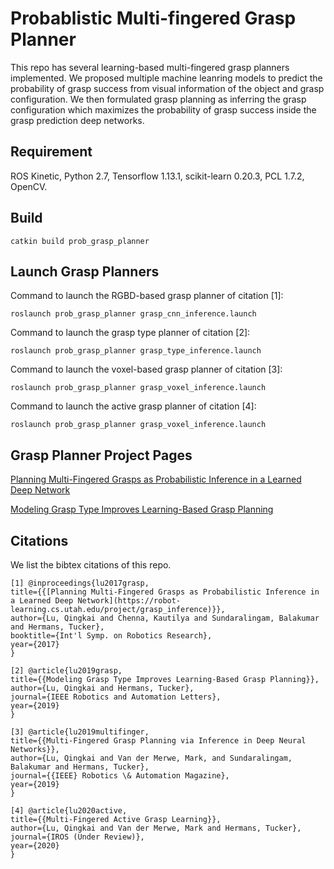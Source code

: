 # Probablistic Multi-fingered Grasp Planner

This repo has several learning-based multi-fingered grasp planners implemented. 
We proposed multiple machine leanring models to predict the probability of grasp success from visual information of the object and grasp configuration. 
We then formulated grasp planning as inferring the grasp configuration which maximizes the probability of grasp success inside the grasp prediction deep networks. 

## Requirement 
ROS Kinetic, Python 2.7, Tensorflow 1.13.1, scikit-learn 0.20.3, PCL 1.7.2, OpenCV. 

## Build
```catkin build prob_grasp_planner```


## Launch Grasp Planners

Command to launch the RGBD-based grasp planner of citation [1]: 

```roslaunch prob_grasp_planner grasp_cnn_inference.launch```

Command to launch the grasp type planner of citation [2]: 

```roslaunch prob_grasp_planner grasp_type_inference.launch```

Command to launch the voxel-based grasp planner of citation [3]: 

```roslaunch prob_grasp_planner grasp_voxel_inference.launch```

Command to launch the active grasp planner of citation [4]: 

```roslaunch prob_grasp_planner grasp_voxel_inference.launch```

## Grasp Planner Project Pages
[Planning Multi-Fingered Grasps as Probabilistic Inference in a Learned Deep Network](https://robot-learning.cs.utah.edu/project/grasp_inference)

[Modeling Grasp Type Improves Learning-Based Grasp Planning](https://robot-learning.cs.utah.edu/project/grasp_type)

## Citations 

We list the bibtex citations of this repo. 

    [1] @inproceedings{lu2017grasp,    
    title={{[Planning Multi-Fingered Grasps as Probabilistic Inference in a Learned Deep Network](https://robot-learning.cs.utah.edu/project/grasp_inference)}},    
    author={Lu, Qingkai and Chenna, Kautilya and Sundaralingam, Balakumar and Hermans, Tucker},    
    booktitle={Int'l Symp. on Robotics Research},    
    year={2017}    
    }
    
    [2] @article{lu2019grasp,
    title={{Modeling Grasp Type Improves Learning-Based Grasp Planning}},
    author={Lu, Qingkai and Hermans, Tucker},
    journal={IEEE Robotics and Automation Letters},
    year={2019}
    }
    
    [3] @article{lu2019multifinger,
	title={{Multi-Fingered Grasp Planning via Inference in Deep Neural Networks}},
	author={Lu, Qingkai and Van der Merwe, Mark, and Sundaralingam, Balakumar and Hermans, Tucker},
	journal={{IEEE} Robotics \& Automation Magazine},
	year={2019}
    }

    [4] @article{lu2020active,
	title={{Multi-Fingered Active Grasp Learning}},
	author={Lu, Qingkai and Van der Merwe, Mark and Hermans, Tucker},
	journal={IROS (Under Review)},
	year={2020}
    }

